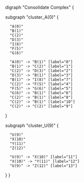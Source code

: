 digraph "Consolidate Complex" {

  subgraph "cluster_A(0)" {

      "A(0)"
      "B(1)"
      "C(2)"
      "D(3)"
      "I(8)"
      "F(5)"
      "G(6)"

      "A(0)" -> "B(1)" [label="0"]
      "B(1)" -> "C(2)" [label="1"]
      "C(2)" -> "D(3)" [label="2"]
      "D(3)" -> "B(1)" [label="3"]
      "B(1)" -> "I(8)" [label="7"]
      "C(2)" -> "F(5)" [label="4"]
      "F(5)" -> "G(6)" [label="5"]
      "G(6)" -> "B(1)" [label="6"]
      "C(2)" -> "B(1)" [label="8"]
      "C(2)" -> "B(1)" [label="10"]
      "C(2)" -> "C(2)" [label="9"]

  }

  subgraph "cluster_U(9)" {

      "U(9)"
      "X(10)"
      "Y(11)"
      "Z(12)"

      "U(9)" -> "X(10)" [label="11"]
      "X(10)" -> "Y(11)" [label="12"]
      "U(9)" -> "Z(12)" [label="13"]

  }
}
